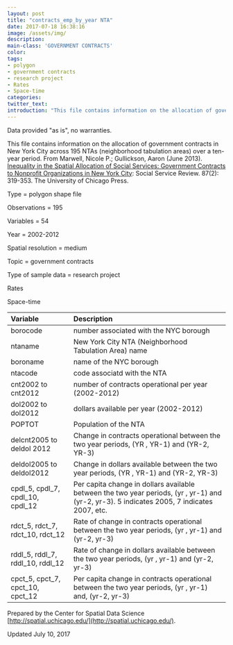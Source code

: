 ```yaml
---
layout: post
title: "contracts_emp_by_year NTA"
date: 2017-07-18 16:38:16
image: /assets/img/
description:
main-class: 'GOVERNMENT CONTRACTS'
color:
tags:
- polygon
- government contracts
- research project
- Rates
- Space-time
categories:
twitter_text:
introduction: "This file contains information on the allocation of government contracts in New York City across 195 NTAs (neighborhood tabulation areas) over a ten-year period."
---
```

<script>
  var map = L.map('map');
  L.tileLayer('https://api.tiles.mapbox.com/v4/{id}/{z}/{x}/{y}.png?access_token=pk.eyJ1IjoibWFwYm94IiwiYSI6ImNpejY4NXVycTA2emYycXBndHRqcmZ3N3gifQ.rJcFIG214AriISLbB6B5aw', { <!--this is the URL for the contracts_emp_by_year_nta Geojson-->
		maxZoom: 18,
		attribution: 'Map data &copy; <a href="http://openstreetmap.org">OpenStreetMap</a> contributors, ' +
			'<a href="http://creativecommons.org/licenses/by-sa/2.0/">CC-BY-SA</a>, ' +
			'Imagery © <a href="http://mapbox.com">Mapbox</a>',
		id: 'mapbox.light'
	}).addTo(map);

  map.scrollWheelZoom.disable();
  map.touchZoom.disable();
  var enableMapInteraction = function () {
      map.scrollWheelZoom.enable();
      map.touchZoom.enable();
  }
  $('#map').on('click touch', enableMapInteraction);
$('#map').on('mouseout', function(){ map.scrollWheelZoom.disable();});

  var smallIcon = L.icon({
         iconUrl: 'http://www.hckrecruitment.nic.in/images/blue.png',
         iconSize: [16, 16], // size of the icon
         });

   function onEachFeature(feature, layer) {
     //console.log(feature);
     var txt = "";
     for (var fname in feature.properties) {
       txt += fname;
       txt += " : ";
       txt += feature.properties[fname];
       txt += "<br/>";
     }
     layer.bindPopup(txt);
   }


  // load GeoJSON from an external file
  // load GeoJSON from an external file
  $.getJSON("../data/contracts_emp_by_year_nta.geojson",function(data){
    // add GeoJSON layer to the map once the file is loaded
    var json = L.geoJson(data, {
      pointToLayer: function(feature, latlng) {
        
        return L.marker(latlng, {
          icon: smallIcon
        });
      },
      onEachFeature: onEachFeature
    });
    json.addTo(map);
    map.fitBounds(json.getBounds());
  });

</script>

Data provided "as is", no warranties.

 This file contains information on the allocation of government contracts in New York City across 195 NTAs (neighborhood tabulation areas) over a ten-year period.
 From Marwell, Nicole P.; Gullickson, Aaron (June 2013). [Inequality in the Spatial Allocation of Social Services: Government Contracts to Nonprofit Organizations in New York City](http://www.journals.uchicago.edu/doi/abs/10.1086/670910): Social Service Review. 87(2): 319-353. The University of Chicago Press.


 Type = polygon shape file

 Observations = 195

 Variables = 54

 Year = 2002-2012

 Spatial resolution = medium

 Topic = government contracts

 Type of sample data = research project

 Rates

 Space-time

|Variable|Description|
|:-------|:----------|
|borocode|number associated with the NYC borough|
|ntaname|New York City NTA (Neighborhood Tabulation Area) name|
|boroname|name of the NYC borough|
|ntacode|code associatd with the NTA|
|cnt2002 to cnt2012|number of contracts operational per year (2002-2012)|
|dol2002 to dol2012|dollars available per year (2002-2012)|
|POPTOT|Population of the NTA|
|delcnt2005 to deldol 2012|Change in contracts operational between the two year periods, (YR , YR-1) and (YR-2, YR-3)|
|deldol2005 to deldol2012|Change in dollars available between the two year periods, (YR , YR-1) and (YR-2, YR-3)|
|cpdl\_5, cpdl\_7, cpdl\_10, cpdl\_12|Per capita change in dollars available between the two year periods, (yr , yr-1) and (yr-2, yr-3). 5 indicates 2005, 7 indicates 2007, etc.|
|rdct\_5, rdct\_7, rdct\_10, rdct\_12|Rate of change in contracts operational between the two year periods, (yr , yr-1) and (yr-2, yr-3)|
|rddl\_5, rddl\_7, rddl\_10, rddl\_12|Rate of change in dollars available between the two year periods, (yr , yr-1) and (yr-2, yr-3)|
|cpct\_5, cpct\_7, cpct\_10, cpct\_12|Per capita change in contracts operational between the two year periods, (yr , yr-1) and, (yr-2, yr-3)|

Prepared by the Center for Spatial Data Science [http://spatial.uchicago.edu/](http://spatial.uchicago.edu/).

Updated July 10, 2017
